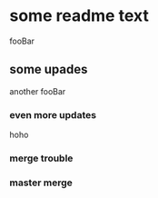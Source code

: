 # some readme text

fooBar

## some upades
another fooBar

### even more updates
hoho

### merge trouble
### master merge
